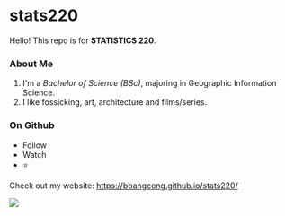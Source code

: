 # stats220

Hello! This repo is for **STATISTICS 220**.

### About Me
 1. I'm a *Bachelor of Science (BSc)*, majoring in Geographic Information Science.
 2. I like fossicking, art, architecture and films/series. 
 
 ### On Github
 - Follow 
 - Watch
 - ⭐
 


Check out my website: https://bbangcong.github.io/stats220/

![](https://media.tenor.com/BJUu-49-dL4AAAAC/mountain-reflection.gif)
